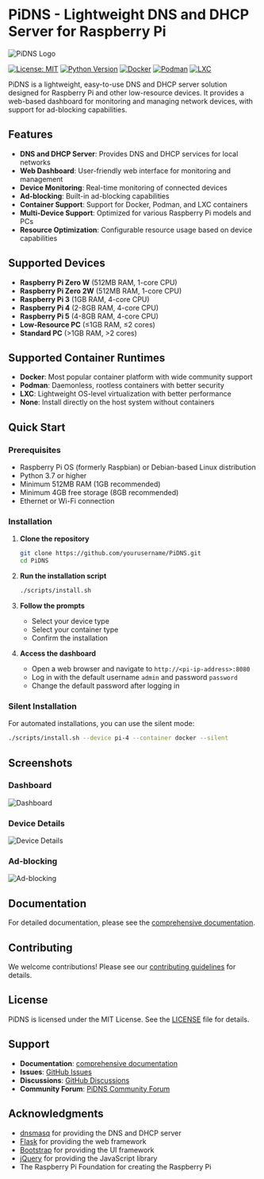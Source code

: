 # PiDNS - Lightweight DNS and DHCP Server for Raspberry Pi

![PiDNS Logo](https://github.com/yourusername/PiDNS/raw/main/docs/images/pidns-logo.png)

[![License: MIT](https://img.shields.io/badge/License-MIT-yellow.svg)](https://opensource.org/licenses/MIT)
[![Python Version](https://img.shields.io/badge/python-3.7%2B-blue.svg)](https://www.python.org/downloads/)
[![Docker](https://img.shields.io/badge/docker-ready-blue.svg)](https://www.docker.com/)
[![Podman](https://img.shields.io/badge/podman-ready-blue.svg)](https://podman.io/)
[![LXC](https://img.shields.io/badge/lxc-ready-blue.svg)](https://linuxcontainers.org/)

PiDNS is a lightweight, easy-to-use DNS and DHCP server solution designed for Raspberry Pi and other low-resource devices. It provides a web-based dashboard for monitoring and managing network devices, with support for ad-blocking capabilities.

## Features

- **DNS and DHCP Server**: Provides DNS and DHCP services for local networks
- **Web Dashboard**: User-friendly web interface for monitoring and management
- **Device Monitoring**: Real-time monitoring of connected devices
- **Ad-blocking**: Built-in ad-blocking capabilities
- **Container Support**: Support for Docker, Podman, and LXC containers
- **Multi-Device Support**: Optimized for various Raspberry Pi models and PCs
- **Resource Optimization**: Configurable resource usage based on device capabilities

## Supported Devices

- **Raspberry Pi Zero W** (512MB RAM, 1-core CPU)
- **Raspberry Pi Zero 2W** (512MB RAM, 1-core CPU)
- **Raspberry Pi 3** (1GB RAM, 4-core CPU)
- **Raspberry Pi 4** (2-8GB RAM, 4-core CPU)
- **Raspberry Pi 5** (4-8GB RAM, 4-core CPU)
- **Low-Resource PC** (≤1GB RAM, ≤2 cores)
- **Standard PC** (>1GB RAM, >2 cores)

## Supported Container Runtimes

- **Docker**: Most popular container platform with wide community support
- **Podman**: Daemonless, rootless containers with better security
- **LXC**: Lightweight OS-level virtualization with better performance
- **None**: Install directly on the host system without containers

## Quick Start

### Prerequisites

- Raspberry Pi OS (formerly Raspbian) or Debian-based Linux distribution
- Python 3.7 or higher
- Minimum 512MB RAM (1GB recommended)
- Minimum 4GB free storage (8GB recommended)
- Ethernet or Wi-Fi connection

### Installation

1. **Clone the repository**
   ```bash
   git clone https://github.com/yourusername/PiDNS.git
   cd PiDNS
   ```

2. **Run the installation script**
   ```bash
   ./scripts/install.sh
   ```

3. **Follow the prompts**
   - Select your device type
   - Select your container type
   - Confirm the installation

4. **Access the dashboard**
   - Open a web browser and navigate to `http://<pi-ip-address>:8080`
   - Log in with the default username `admin` and password `password`
   - Change the default password after logging in

### Silent Installation

For automated installations, you can use the silent mode:

```bash
./scripts/install.sh --device pi-4 --container docker --silent
```

## Screenshots

### Dashboard
![Dashboard](https://github.com/yourusername/PiDNS/raw/main/docs/screenshots/dashboard.png)

### Device Details
![Device Details](https://github.com/yourusername/PiDNS/raw/main/docs/screenshots/device-details.png)

### Ad-blocking
![Ad-blocking](https://github.com/yourusername/PiDNS/raw/main/docs/screenshots/ad-blocking.png)

## Documentation

For detailed documentation, please see the [comprehensive documentation](comprehensive_documentation.md).

## Contributing

We welcome contributions! Please see our [contributing guidelines](CONTRIBUTING.md) for details.

## License

PiDNS is licensed under the MIT License. See the [LICENSE](LICENSE) file for details.

## Support

- **Documentation**: [comprehensive documentation](comprehensive_documentation.md)
- **Issues**: [GitHub Issues](https://github.com/yourusername/PiDNS/issues)
- **Discussions**: [GitHub Discussions](https://github.com/yourusername/PiDNS/discussions)
- **Community Forum**: [PiDNS Community Forum](https://forum.pidns.org/)

## Acknowledgments

- [dnsmasq](http://www.thekelleys.org.uk/dnsmasq/doc.html) for providing the DNS and DHCP server
- [Flask](https://flask.palletsprojects.com/) for providing the web framework
- [Bootstrap](https://getbootstrap.com/) for providing the UI framework
- [jQuery](https://jquery.com/) for providing the JavaScript library
- The Raspberry Pi Foundation for creating the Raspberry Pi